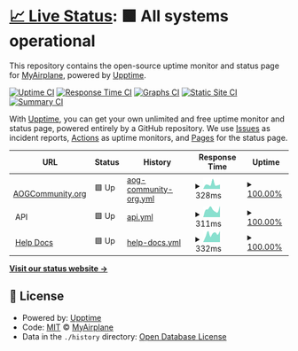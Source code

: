 # [📈 Live Status](https://MyAirplane.github.io/status.aogcommunity.org): <!--live status--> **🟩 All systems operational**

This repository contains the open-source uptime monitor and status page for [MyAirplane](myairplane.io), powered by [Upptime](https://github.com/upptime/upptime).

[![Uptime CI](https://github.com/MyAirplane/status.aogcommunity.org/workflows/Uptime%20CI/badge.svg)](https://github.com/MyAirplane/status.aogcommunity.org/actions?query=workflow%3A%22Uptime+CI%22)
[![Response Time CI](https://github.com/MyAirplane/status.aogcommunity.org/workflows/Response%20Time%20CI/badge.svg)](https://github.com/MyAirplane/status.aogcommunity.org/actions?query=workflow%3A%22Response+Time+CI%22)
[![Graphs CI](https://github.com/MyAirplane/status.aogcommunity.org/workflows/Graphs%20CI/badge.svg)](https://github.com/MyAirplane/status.aogcommunity.org/actions?query=workflow%3A%22Graphs+CI%22)
[![Static Site CI](https://github.com/MyAirplane/status.aogcommunity.org/workflows/Static%20Site%20CI/badge.svg)](https://github.com/MyAirplane/status.aogcommunity.org/actions?query=workflow%3A%22Static+Site+CI%22)
[![Summary CI](https://github.com/MyAirplane/status.aogcommunity.org/workflows/Summary%20CI/badge.svg)](https://github.com/MyAirplane/status.aogcommunity.org/actions?query=workflow%3A%22Summary+CI%22)

With [Upptime](https://upptime.js.org), you can get your own unlimited and free uptime monitor and status page, powered entirely by a GitHub repository. We use [Issues](https://github.com/MyAirplane/status.aogcommunity.org/issues) as incident reports, [Actions](https://github.com/MyAirplane/status.aogcommunity.org/actions) as uptime monitors, and [Pages](https://MyAirplane.github.io/status.aogcommunity.org) for the status page.

<!--start: status pages-->
<!-- This summary is generated by Upptime (https://github.com/upptime/upptime) -->
<!-- Do not edit this manually, your changes will be overwritten -->
<!-- prettier-ignore -->
| URL | Status | History | Response Time | Uptime |
| --- | ------ | ------- | ------------- | ------ |
| <img alt="" src="https://icons.duckduckgo.com/ip3/aogcommunity.org.ico" height="13"> [AOGCommunity.org](https://aogcommunity.org) | 🟩 Up | [aog-community-org.yml](https://github.com/MyAirplane/status.aogcommunity.org/commits/HEAD/history/aog-community-org.yml) | <details><summary><img alt="Response time graph" src="./graphs/aog-community-org/response-time-week.png" height="20"> 328ms</summary><br><a href="https://status.aogcommunity.org/history/aog-community-org"><img alt="Response time 386" src="https://img.shields.io/endpoint?url=https%3A%2F%2Fraw.githubusercontent.com%2FMyAirplane%2Fstatus.aogcommunity.org%2FHEAD%2Fapi%2Faog-community-org%2Fresponse-time.json"></a><br><a href="https://status.aogcommunity.org/history/aog-community-org"><img alt="24-hour response time 305" src="https://img.shields.io/endpoint?url=https%3A%2F%2Fraw.githubusercontent.com%2FMyAirplane%2Fstatus.aogcommunity.org%2FHEAD%2Fapi%2Faog-community-org%2Fresponse-time-day.json"></a><br><a href="https://status.aogcommunity.org/history/aog-community-org"><img alt="7-day response time 328" src="https://img.shields.io/endpoint?url=https%3A%2F%2Fraw.githubusercontent.com%2FMyAirplane%2Fstatus.aogcommunity.org%2FHEAD%2Fapi%2Faog-community-org%2Fresponse-time-week.json"></a><br><a href="https://status.aogcommunity.org/history/aog-community-org"><img alt="30-day response time 268" src="https://img.shields.io/endpoint?url=https%3A%2F%2Fraw.githubusercontent.com%2FMyAirplane%2Fstatus.aogcommunity.org%2FHEAD%2Fapi%2Faog-community-org%2Fresponse-time-month.json"></a><br><a href="https://status.aogcommunity.org/history/aog-community-org"><img alt="1-year response time 349" src="https://img.shields.io/endpoint?url=https%3A%2F%2Fraw.githubusercontent.com%2FMyAirplane%2Fstatus.aogcommunity.org%2FHEAD%2Fapi%2Faog-community-org%2Fresponse-time-year.json"></a></details> | <details><summary><a href="https://status.aogcommunity.org/history/aog-community-org">100.00%</a></summary><a href="https://status.aogcommunity.org/history/aog-community-org"><img alt="All-time uptime 99.98%" src="https://img.shields.io/endpoint?url=https%3A%2F%2Fraw.githubusercontent.com%2FMyAirplane%2Fstatus.aogcommunity.org%2FHEAD%2Fapi%2Faog-community-org%2Fuptime.json"></a><br><a href="https://status.aogcommunity.org/history/aog-community-org"><img alt="24-hour uptime 100.00%" src="https://img.shields.io/endpoint?url=https%3A%2F%2Fraw.githubusercontent.com%2FMyAirplane%2Fstatus.aogcommunity.org%2FHEAD%2Fapi%2Faog-community-org%2Fuptime-day.json"></a><br><a href="https://status.aogcommunity.org/history/aog-community-org"><img alt="7-day uptime 100.00%" src="https://img.shields.io/endpoint?url=https%3A%2F%2Fraw.githubusercontent.com%2FMyAirplane%2Fstatus.aogcommunity.org%2FHEAD%2Fapi%2Faog-community-org%2Fuptime-week.json"></a><br><a href="https://status.aogcommunity.org/history/aog-community-org"><img alt="30-day uptime 100.00%" src="https://img.shields.io/endpoint?url=https%3A%2F%2Fraw.githubusercontent.com%2FMyAirplane%2Fstatus.aogcommunity.org%2FHEAD%2Fapi%2Faog-community-org%2Fuptime-month.json"></a><br><a href="https://status.aogcommunity.org/history/aog-community-org"><img alt="1-year uptime 99.97%" src="https://img.shields.io/endpoint?url=https%3A%2F%2Fraw.githubusercontent.com%2FMyAirplane%2Fstatus.aogcommunity.org%2FHEAD%2Fapi%2Faog-community-org%2Fuptime-year.json"></a></details>
| <img alt="" src="https://icons.duckduckgo.com/ip3/null.ico" height="13"> API | 🟩 Up | [api.yml](https://github.com/MyAirplane/status.aogcommunity.org/commits/HEAD/history/api.yml) | <details><summary><img alt="Response time graph" src="./graphs/api/response-time-week.png" height="20"> 311ms</summary><br><a href="https://status.aogcommunity.org/history/api"><img alt="Response time 369" src="https://img.shields.io/endpoint?url=https%3A%2F%2Fraw.githubusercontent.com%2FMyAirplane%2Fstatus.aogcommunity.org%2FHEAD%2Fapi%2Fapi%2Fresponse-time.json"></a><br><a href="https://status.aogcommunity.org/history/api"><img alt="24-hour response time 444" src="https://img.shields.io/endpoint?url=https%3A%2F%2Fraw.githubusercontent.com%2FMyAirplane%2Fstatus.aogcommunity.org%2FHEAD%2Fapi%2Fapi%2Fresponse-time-day.json"></a><br><a href="https://status.aogcommunity.org/history/api"><img alt="7-day response time 311" src="https://img.shields.io/endpoint?url=https%3A%2F%2Fraw.githubusercontent.com%2FMyAirplane%2Fstatus.aogcommunity.org%2FHEAD%2Fapi%2Fapi%2Fresponse-time-week.json"></a><br><a href="https://status.aogcommunity.org/history/api"><img alt="30-day response time 315" src="https://img.shields.io/endpoint?url=https%3A%2F%2Fraw.githubusercontent.com%2FMyAirplane%2Fstatus.aogcommunity.org%2FHEAD%2Fapi%2Fapi%2Fresponse-time-month.json"></a><br><a href="https://status.aogcommunity.org/history/api"><img alt="1-year response time 388" src="https://img.shields.io/endpoint?url=https%3A%2F%2Fraw.githubusercontent.com%2FMyAirplane%2Fstatus.aogcommunity.org%2FHEAD%2Fapi%2Fapi%2Fresponse-time-year.json"></a></details> | <details><summary><a href="https://status.aogcommunity.org/history/api">100.00%</a></summary><a href="https://status.aogcommunity.org/history/api"><img alt="All-time uptime 99.93%" src="https://img.shields.io/endpoint?url=https%3A%2F%2Fraw.githubusercontent.com%2FMyAirplane%2Fstatus.aogcommunity.org%2FHEAD%2Fapi%2Fapi%2Fuptime.json"></a><br><a href="https://status.aogcommunity.org/history/api"><img alt="24-hour uptime 100.00%" src="https://img.shields.io/endpoint?url=https%3A%2F%2Fraw.githubusercontent.com%2FMyAirplane%2Fstatus.aogcommunity.org%2FHEAD%2Fapi%2Fapi%2Fuptime-day.json"></a><br><a href="https://status.aogcommunity.org/history/api"><img alt="7-day uptime 100.00%" src="https://img.shields.io/endpoint?url=https%3A%2F%2Fraw.githubusercontent.com%2FMyAirplane%2Fstatus.aogcommunity.org%2FHEAD%2Fapi%2Fapi%2Fuptime-week.json"></a><br><a href="https://status.aogcommunity.org/history/api"><img alt="30-day uptime 100.00%" src="https://img.shields.io/endpoint?url=https%3A%2F%2Fraw.githubusercontent.com%2FMyAirplane%2Fstatus.aogcommunity.org%2FHEAD%2Fapi%2Fapi%2Fuptime-month.json"></a><br><a href="https://status.aogcommunity.org/history/api"><img alt="1-year uptime 99.88%" src="https://img.shields.io/endpoint?url=https%3A%2F%2Fraw.githubusercontent.com%2FMyAirplane%2Fstatus.aogcommunity.org%2FHEAD%2Fapi%2Fapi%2Fuptime-year.json"></a></details>
| <img alt="" src="https://icons.duckduckgo.com/ip3/docs.aogcommunity.org.ico" height="13"> [Help Docs](https://docs.aogcommunity.org) | 🟩 Up | [help-docs.yml](https://github.com/MyAirplane/status.aogcommunity.org/commits/HEAD/history/help-docs.yml) | <details><summary><img alt="Response time graph" src="./graphs/help-docs/response-time-week.png" height="20"> 332ms</summary><br><a href="https://status.aogcommunity.org/history/help-docs"><img alt="Response time 409" src="https://img.shields.io/endpoint?url=https%3A%2F%2Fraw.githubusercontent.com%2FMyAirplane%2Fstatus.aogcommunity.org%2FHEAD%2Fapi%2Fhelp-docs%2Fresponse-time.json"></a><br><a href="https://status.aogcommunity.org/history/help-docs"><img alt="24-hour response time 438" src="https://img.shields.io/endpoint?url=https%3A%2F%2Fraw.githubusercontent.com%2FMyAirplane%2Fstatus.aogcommunity.org%2FHEAD%2Fapi%2Fhelp-docs%2Fresponse-time-day.json"></a><br><a href="https://status.aogcommunity.org/history/help-docs"><img alt="7-day response time 332" src="https://img.shields.io/endpoint?url=https%3A%2F%2Fraw.githubusercontent.com%2FMyAirplane%2Fstatus.aogcommunity.org%2FHEAD%2Fapi%2Fhelp-docs%2Fresponse-time-week.json"></a><br><a href="https://status.aogcommunity.org/history/help-docs"><img alt="30-day response time 356" src="https://img.shields.io/endpoint?url=https%3A%2F%2Fraw.githubusercontent.com%2FMyAirplane%2Fstatus.aogcommunity.org%2FHEAD%2Fapi%2Fhelp-docs%2Fresponse-time-month.json"></a><br><a href="https://status.aogcommunity.org/history/help-docs"><img alt="1-year response time 422" src="https://img.shields.io/endpoint?url=https%3A%2F%2Fraw.githubusercontent.com%2FMyAirplane%2Fstatus.aogcommunity.org%2FHEAD%2Fapi%2Fhelp-docs%2Fresponse-time-year.json"></a></details> | <details><summary><a href="https://status.aogcommunity.org/history/help-docs">100.00%</a></summary><a href="https://status.aogcommunity.org/history/help-docs"><img alt="All-time uptime 99.98%" src="https://img.shields.io/endpoint?url=https%3A%2F%2Fraw.githubusercontent.com%2FMyAirplane%2Fstatus.aogcommunity.org%2FHEAD%2Fapi%2Fhelp-docs%2Fuptime.json"></a><br><a href="https://status.aogcommunity.org/history/help-docs"><img alt="24-hour uptime 100.00%" src="https://img.shields.io/endpoint?url=https%3A%2F%2Fraw.githubusercontent.com%2FMyAirplane%2Fstatus.aogcommunity.org%2FHEAD%2Fapi%2Fhelp-docs%2Fuptime-day.json"></a><br><a href="https://status.aogcommunity.org/history/help-docs"><img alt="7-day uptime 100.00%" src="https://img.shields.io/endpoint?url=https%3A%2F%2Fraw.githubusercontent.com%2FMyAirplane%2Fstatus.aogcommunity.org%2FHEAD%2Fapi%2Fhelp-docs%2Fuptime-week.json"></a><br><a href="https://status.aogcommunity.org/history/help-docs"><img alt="30-day uptime 100.00%" src="https://img.shields.io/endpoint?url=https%3A%2F%2Fraw.githubusercontent.com%2FMyAirplane%2Fstatus.aogcommunity.org%2FHEAD%2Fapi%2Fhelp-docs%2Fuptime-month.json"></a><br><a href="https://status.aogcommunity.org/history/help-docs"><img alt="1-year uptime 99.98%" src="https://img.shields.io/endpoint?url=https%3A%2F%2Fraw.githubusercontent.com%2FMyAirplane%2Fstatus.aogcommunity.org%2FHEAD%2Fapi%2Fhelp-docs%2Fuptime-year.json"></a></details>

<!--end: status pages-->

[**Visit our status website →**](https://MyAirplane.github.io/status.aogcommunity.org)

## 📄 License

- Powered by: [Upptime](https://github.com/upptime/upptime)
- Code: [MIT](./LICENSE) © [MyAirplane](myairplane.io)
- Data in the `./history` directory: [Open Database License](https://opendatacommons.org/licenses/odbl/1-0/)

